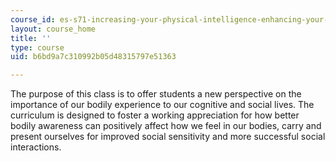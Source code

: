 ```yaml
---
course_id: es-s71-increasing-your-physical-intelligence-enhancing-your-social-smarts-spring-2014
layout: course_home
title: ''
type: course
uid: b6bd9a7c310992b05d48315797e51363

---
```

The purpose of this class is to offer students a new perspective on the importance of our bodily experience to our cognitive and social lives. The curriculum is designed to foster a working appreciation for how better bodily awareness can positively affect how we feel in our bodies, carry and present ourselves for improved social sensitivity and more successful social interactions.
